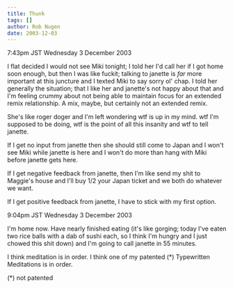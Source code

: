 ```yaml
---
title: Thunk
tags: []
author: Rob Nugen
date: 2003-12-03
---
```


<p class=date>7:43pm JST Wednesday 3 December 2003</p>

<p>I flat decided I would not see Miki tonight; I told her I'd call
  her if I got home soon enough, but then I was like fuckit; talking
  to janette is <em>far</em> more important at this juncture and I
  texted Miki to say sorry ol' chap.  I told her generally the
  situation; that I like her and janette's not happy about that and
  I'm feeling crummy about not being able to maintain focus for an
  extended remix relationship.  A mix, maybe, but certainly not an
  extended remix.</p>

<p>She's like roger doger and I'm left wondering wtf is up in my
  mind.  wtf I'm supposed to be doing, wtf is the point of all this
  insanity and wtf to tell janette.</p>

<p>If I get no input from janette then she should still come to Japan
  and I won't see Miki while janette is here and I won't do more than
  hang with Miki before janette gets here.</p>

<p>If I get negative feedback from janette, then I'm like send my
  shit to Maggie's house and I'll buy 1/2 your Japan ticket and we
  both do whatever we want.</p>

<p>If I get positive feedback from janette, I have to stick with my
  first option.</p>

<p class=date>9:04pm JST Wednesday 3 December 2003</p>

<p>I'm home now.  Have nearly finished eating (it's like gorging;
  today I've eaten two rice balls with a dab of sushi each, so I
  think I'm hungry and I just chowed this shit down) and I'm going to
  call janette in 55 minutes.</p>

<p>I think meditation is in order.  I think one of my patented (*)
  Typewritten Meditations is in order.</p>

<p>(*) not patented</p>

